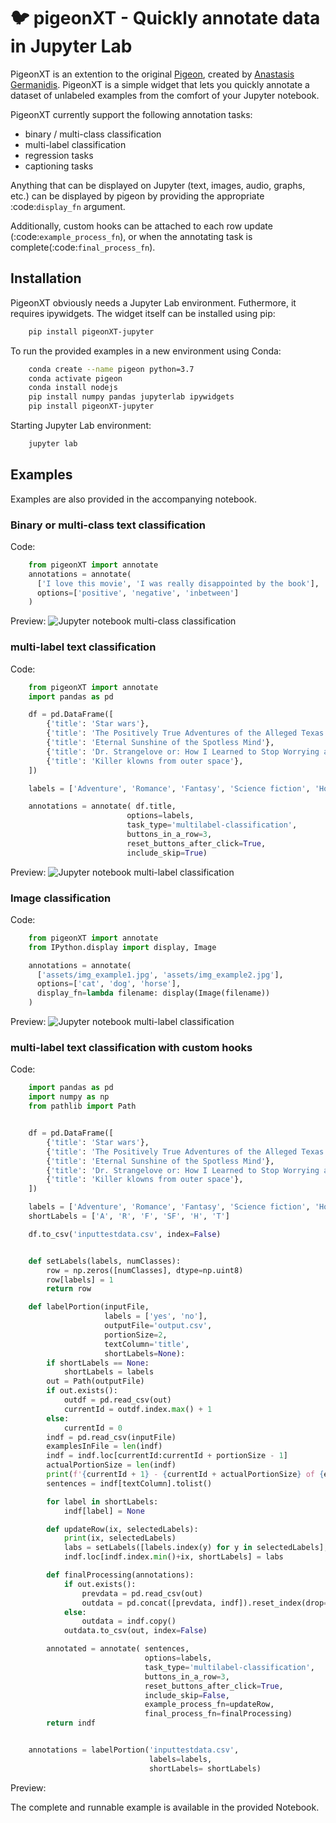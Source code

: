 # 🐦 pigeonXT - Quickly annotate data in Jupyter Lab
PigeonXT is an extention to the original [Pigeon](https://github.com/agermanidis/pigeon), created by [Anastasis Germanidis](https://pypi.org/user/agermanidis/).
PigeonXT is a simple widget that lets you quickly annotate a dataset of
unlabeled examples from the comfort of your Jupyter notebook.

PigeonXT currently support the following annotation tasks:
- binary / multi-class classification
- multi-label classification
- regression tasks
- captioning tasks

Anything that can be displayed on Jupyter
(text, images, audio, graphs, etc.) can be displayed by pigeon
by providing the appropriate :code:`display_fn` argument.

Additionally, custom hooks can be attached to each row update (:code:`example_process_fn`),
or when the annotating task is complete(:code:`final_process_fn`).

## Installation
PigeonXT obviously needs a Jupyter Lab environment. Futhermore, it requires ipywidgets.
The widget itself can be installed using pip:
```bash
    pip install pigeonXT-jupyter
```

To run the provided examples in a new environment using Conda:
```bash
    conda create --name pigeon python=3.7
    conda activate pigeon
    conda install nodejs
    pip install numpy pandas jupyterlab ipywidgets
    pip install pigeonXT-jupyter
```

Starting Jupyter Lab environment:
```bash
    jupyter lab
```

## Examples
Examples are also provided in the accompanying notebook.

### Binary or multi-class text classification
Code:
```python
    from pigeonXT import annotate
    annotations = annotate(
      ['I love this movie', 'I was really disappointed by the book'],
      options=['positive', 'negative', 'inbetween']
    )
```

Preview:
![Jupyter notebook multi-class classification](/assets/multiclassexample.png)

### multi-label text classification
Code:
```python
    from pigeonXT import annotate
    import pandas as pd

    df = pd.DataFrame([
        {'title': 'Star wars'},
        {'title': 'The Positively True Adventures of the Alleged Texas Cheerleader-Murdering Mom'},
        {'title': 'Eternal Sunshine of the Spotless Mind'},
        {'title': 'Dr. Strangelove or: How I Learned to Stop Worrying and Love the Bomb'},
        {'title': 'Killer klowns from outer space'},
    ])

    labels = ['Adventure', 'Romance', 'Fantasy', 'Science fiction', 'Horror', 'Thriller']

    annotations = annotate( df.title,
                          options=labels,
                          task_type='multilabel-classification',
                          buttons_in_a_row=3,
                          reset_buttons_after_click=True,
                          include_skip=True)
```

Preview:
![Jupyter notebook multi-label classification](/assets/multilabelexample.png)

### Image classification
Code:
```python
    from pigeonXT import annotate
    from IPython.display import display, Image

    annotations = annotate(
      ['assets/img_example1.jpg', 'assets/img_example2.jpg'],
      options=['cat', 'dog', 'horse'],
      display_fn=lambda filename: display(Image(filename))
    )
```

Preview:
![Jupyter notebook multi-label classification](/assets/imagelabelexample.png)

### multi-label text classification with custom hooks
Code:
```python
    import pandas as pd
    import numpy as np
    from pathlib import Path


    df = pd.DataFrame([
        {'title': 'Star wars'},
        {'title': 'The Positively True Adventures of the Alleged Texas Cheerleader-Murdering Mom'},
        {'title': 'Eternal Sunshine of the Spotless Mind'},
        {'title': 'Dr. Strangelove or: How I Learned to Stop Worrying and Love the Bomb'},
        {'title': 'Killer klowns from outer space'},
    ])

    labels = ['Adventure', 'Romance', 'Fantasy', 'Science fiction', 'Horror', 'Thriller']
    shortLabels = ['A', 'R', 'F', 'SF', 'H', 'T']

    df.to_csv('inputtestdata.csv', index=False)


    def setLabels(labels, numClasses):
        row = np.zeros([numClasses], dtype=np.uint8)
        row[labels] = 1
        return row

    def labelPortion(inputFile,
                     labels = ['yes', 'no'],
                     outputFile='output.csv',
                     portionSize=2,
                     textColumn='title',
                     shortLabels=None):
        if shortLabels == None:
            shortLabels = labels
        out = Path(outputFile)
        if out.exists():
            outdf = pd.read_csv(out)
            currentId = outdf.index.max() + 1
        else:
            currentId = 0
        indf = pd.read_csv(inputFile)
        examplesInFile = len(indf)
        indf = indf.loc[currentId:currentId + portionSize - 1]
        actualPortionSize = len(indf)
        print(f'{currentId + 1} - {currentId + actualPortionSize} of {examplesInFile}')
        sentences = indf[textColumn].tolist()

        for label in shortLabels:
            indf[label] = None

        def updateRow(ix, selectedLabels):
            print(ix, selectedLabels)
            labs = setLabels([labels.index(y) for y in selectedLabels], len(labels))
            indf.loc[indf.index.min()+ix, shortLabels] = labs

        def finalProcessing(annotations):
            if out.exists():
                prevdata = pd.read_csv(out)
                outdata = pd.concat([prevdata, indf]).reset_index(drop=True)
            else:
                outdata = indf.copy()
            outdata.to_csv(out, index=False)

        annotated = annotate( sentences,
                              options=labels,
                              task_type='multilabel-classification',
                              buttons_in_a_row=3,
                              reset_buttons_after_click=True,
                              include_skip=False,
                              example_process_fn=updateRow,
                              final_process_fn=finalProcessing)
        return indf


    annotations = labelPortion('inputtestdata.csv',
                               labels=labels,
                               shortLabels= shortLabels)
```

Preview:

The complete and runnable example is available in the provided Notebook.

